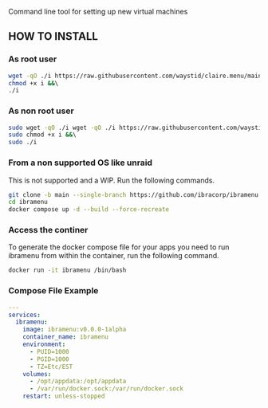 Command line tool for setting up new virtual machines

## HOW TO INSTALL

### As root user

```bash
wget -qO ./i https://raw.githubusercontent.com/waystid/claire.menu/main/claire.install &&\ 
chmod +x i &&\ 
./i
```

### As non root user

``` bash
sudo wget -qO ./i wget -qO ./i https://raw.githubusercontent.com/waystid/claire.menu/main/claire.install &&\ 
sudo chmod +x i &&\ 
sudo ./i
```

### From a non supported OS like unraid

This is not supported and a WIP. Run the following commands.

```bash
git clone -b main --single-branch https://github.com/ibracorp/ibramenu.git
cd ibramenu
docker compose up -d --build --force-recreate
```

### Access the continer

To generate the docker compose file for your apps you need to run ibramenu from within the container, run the following command.

```bash
docker run -it ibramenu /bin/bash
```

### Compose File Example

```yaml
---
services:
  ibramenu:
    image: ibramenu:v0.0.0-1alpha
    container_name: ibramenu
    environment:
      - PUID=1000
      - PGID=1000
      - TZ=Etc/EST
    volumes:
      - /opt/appdata:/opt/appdata
      - /var/run/docker.sock:/var/run/docker.sock
    restart: unless-stopped
```